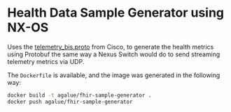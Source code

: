 Health Data Sample Generator using NX-OS
====

Uses the [telemetry_bis.proto](https://github.com/CiscoDevNet/nx-telemetry-proto/blob/master/telemetry_bis.proto) from Cisco, to generate the health metrics using Protobuf the same way a Nexus Switch would do to send streaming telemetry metrics via UDP.

The `Dockerfile` is available, and the image was generated in the following way:

```bash
docker build -t agalue/fhir-sample-generator .
docker push agalue/fhir-sample-generator
```
